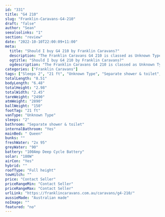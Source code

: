 ```yaml
---
id: "331"
title: "G4 210"
slug: "Franklin-Caravans-G4-210"
draft: "false"
author: "Sean"
seealsolinks: "1"
section: "review"
date: "2022-10-10T22:00:09+11:00"
meta:
  title: "Should I buy G4 210 by Franklin Caravans?"
  description: "The Franklin Caravans G4 210 is classed as Unknown Type, and sleeps 2 people. It is Australian made and comes in at 21 ft. It generally has Separate shower & toilet."
  ogtitle: "Should I buy G4 210 by Franklin Caravans?"
  ogdescription: "The Franklin Caravans G4 210 is classed as Unknown Type, and sleeps 2 people. It is Australian made and comes in at 21 ft. It generally has Separate shower & toilet."
categories: ["Franklin Caravans"]
tags: ["Sleeps 2", "21 ft", "Unknown Type", "Separate shower & toilet", "Full height", "Price Unknown", "Australian made"]
totalLength: "8.51"
bodyLength: "6.48"
totalHeight: "2.98"
totalWidth: "2.45"
tareWeight: "2490"
atmWeight: "2890"
ballWeight: "150"
footTag: "21 ft"
vanType: "Unknown Type"
sleeps: "2"
bathroom: "Separate shower & toilet"
internalBathroom: "Yes"
mainBed: " Queen"
bunks: ""
freshWater: "2x 95"
greyWater: "90"
battery: "100Amp Deep Cycle Battery"
solar: "180W"
airCon: "Yes"
hybrid: ""
roofType: "Full height"
towHitch: ""
price: "Contact Seller"
priceRangeMin: "Contact Seller"
priceRangeMax: "Contact Seller"
urlLink: "https://franklincaravans.com.au/caravans/g4-210/"
aussieMade: "Australian made"
noImage: ""
featured: "no"
---
```

